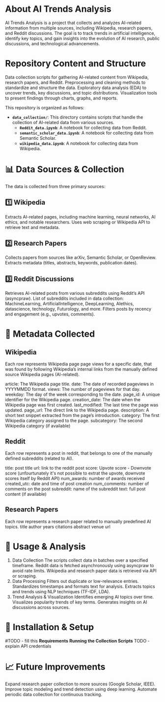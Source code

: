 # About AI Trends Analysis

AI Trends Analysis is a project that collects and analyzes AI-related information from multiple sources, including Wikipedia, research papers, and Reddit discussions. The goal is to track trends in artificial intelligence, identify key topics, and gain insights into the evolution of AI research, public discussions, and technological advancements.

# Repository Content and Structure

Data collection scripts for gathering AI-related content from Wikipedia, research papers, and Reddit.
Preprocessing and cleaning methods to standardize and structure the data.
Exploratory data analysis (EDA) to uncover trends, key discussions, and topic distributions.
Visualization tools to present findings through charts, graphs, and reports.

This repository is organized as follows:

- **`data_collection/`**: This directory contains scripts that handle the collection of AI-related data from various sources.
  - **`Reddit_data.ipynb`**: A notebook for collecting data from Reddit.
  - **`semantic_scholar_data.ipynb`**: A notebook for collecting data from Semantic Scholar.
  - **`wikipedia_data.ipynb`**: A notebook for collecting data from Wikipedia.



# 📊 Data Sources & Collection
The data is collected from three primary sources:

## 1️⃣ Wikipedia
Extracts AI-related pages, including machine learning, neural networks, AI ethics, and notable researchers.
Uses web scraping or Wikipedia API to retrieve text and metadata.
## 2️⃣ Research Papers
Collects papers from sources like arXiv, Semantic Scholar, or OpenReview.
Extracts metadata (titles, abstracts, keywords, publication dates).
## 3️⃣ Reddit Discussions
Retrieves AI-related posts from various subreddits using Reddit’s API (asyncpraw).
List of subreddits included in data collection:
MachineLearning, ArtificialIntelligence, DeepLearning, AIethics, datascience, technology, Futurology, and more.
Filters posts by recency and engagement (e.g., upvotes, comments).

# 📑 Metadata Collected

## Wikipedia
Each row represents Wikipedia page page views for a specific date, that was found by following Wikipedia’s internal links from the manually defined source Wikipedia pages (AI-related). 

article: The Wikipedia page title.
date: The date of recorded pageviews in YYYYMMDD format.
views: The number of pageviews for that day.
weekday: The day of the week corresponding to the date.
page_id: A unique identifier for the Wikipedia page.
creation_date: The date when the Wikipedia page was first created.
last_modified: The last time the page was updated.
page_url: The direct link to the Wikipedia page.
description: A short text snippet extracted from the page’s introduction.
category: The first Wikipedia category assigned to the page.
subcategory: The second Wikipedia category (if available)

## Reddit
Each row represents a post in reddit, that belongs to one of the manually defined subreddits (related to AI).

title: post title
url: link to the reddit post 
score: Upvote score - Downvote score (unfourtunately it's not possible to extrat the upvote, downvote scores itself by Reddit API)
num_awards: number of awards received
created_utc: date and time of post creation
num_comments: number of comments on the post
subreddit: name of the subreddit
text: full post content (if available)

## Research Papers
Each row represents a research paper related to manually predefined AI topics.
title
author
years
citations
abstract 
venue
url

# 🚀 Usage & Analysis
1. Data Collection
The scripts collect data in batches over a specified timeframe.
Reddit data is fetched asynchronously using asyncpraw to avoid rate limits.
Wikipedia and research paper data is retrieved via API or scraping.
2. Data Processing
Filters out duplicate or low-relevance entries.
Standardizes timestamps and formats text for analysis.
Extracts topics and trends using NLP techniques (TF-IDF, LDA).
3. Trend Analysis & Visualization
Identifies emerging AI topics over time.
Visualizes popularity trends of key terms.
Generates insights on AI discussions across sources.

# 📌 Installation & Setup

#TODO - fill this
**Requirements**
**Running the Collection Scripts** TODO - explain API credentials

# 📈 Future Improvements
Expand research paper collection to more sources (Google Scholar, IEEE).
Improve topic modeling and trend detection using deep learning.
Automate periodic data collection for continuous tracking.
